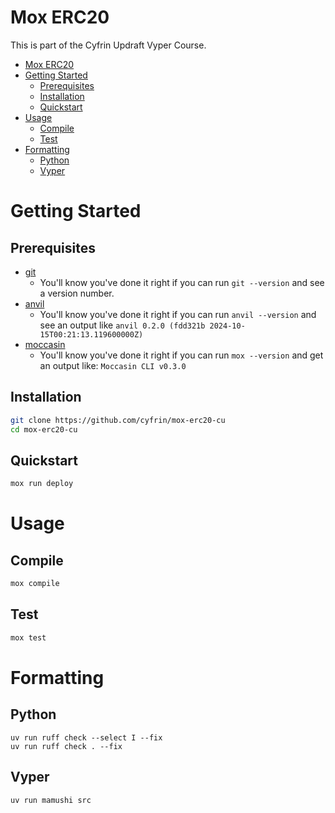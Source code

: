 # Mox ERC20

This is part of the Cyfrin Updraft Vyper Course. 

- [Mox ERC20](#mox-erc20)
- [Getting Started](#getting-started)
  - [Prerequisites](#prerequisites)
  - [Installation](#installation)
  - [Quickstart](#quickstart)
- [Usage](#usage)
  - [Compile](#compile)
  - [Test](#test)
- [Formatting](#formatting)
  - [Python](#python)
  - [Vyper](#vyper)

# Getting Started

## Prerequisites

- [git](https://git-scm.com/)
  - You'll know you've done it right if you can run `git --version` and see a version number.
- [anvil](https://book.getfoundry.sh/anvil/)
  - You'll know you've done it right if you can run `anvil --version` and see an output like `anvil 0.2.0 (fdd321b 2024-10-15T00:21:13.119600000Z)`
- [moccasin](https://github.com/Cyfrin/moccasin)
  - You'll know you've done it right if you can run `mox --version` and get an output like: `Moccasin CLI v0.3.0`

## Installation

```bash
git clone https://github.com/cyfrin/mox-erc20-cu
cd mox-erc20-cu
```

## Quickstart

```bash
mox run deploy 
```

# Usage

## Compile

```bash
mox compile
```

## Test

```bash
mox test
```

# Formatting

## Python

```
uv run ruff check --select I --fix
uv run ruff check . --fix
```

## Vyper 

```
uv run mamushi src
```